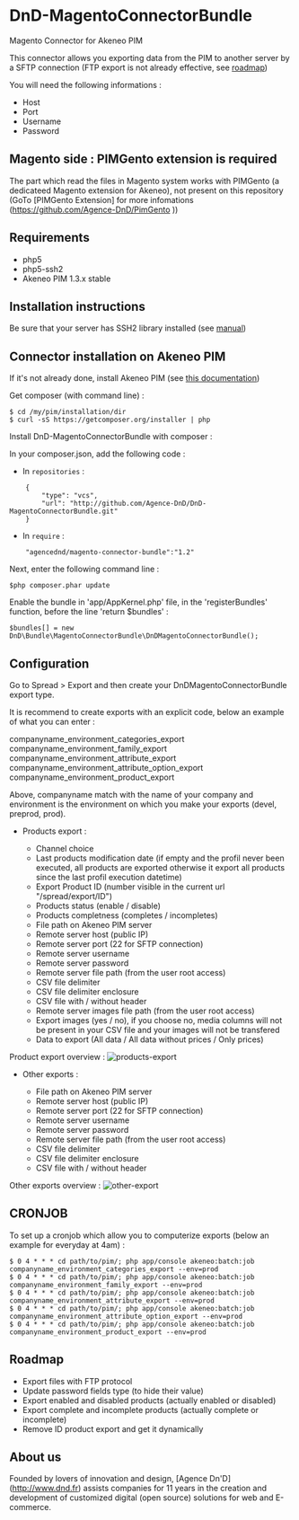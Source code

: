 DnD-MagentoConnectorBundle
==========================

Magento Connector for Akeneo PIM

This connector allows you exporting data from the PIM to another server by a SFTP connection (FTP export is not already effective, see [roadmap](#roadmap))

You will need the following informations :

- Host
- Port
- Username
- Password

## Magento side : PIMGento extension is required
The part which read the files in Magento system works with PIMGento (a dedicateed Magento extension for Akeneo), not present on this repository (GoTo [PIMGento  Extension] for more infomations (https://github.com/Agence-DnD/PimGento ))

## Requirements

- php5
- php5-ssh2
- Akeneo PIM 1.3.x stable

## Installation instructions

Be sure that your server has SSH2 library installed (see [manual](http://php.net/manual/fr/ssh2.installation.php))

## Connector installation on Akeneo PIM

If it's not already done, install Akeneo PIM (see [this documentation](https://github.com/akeneo/pim-community-standard))

Get composer (with command line) :

    $ cd /my/pim/installation/dir
    $ curl -sS https://getcomposer.org/installer | php

Install DnD-MagentoConnectorBundle with composer :

In your composer.json, add the following code :

- In `repositories` :
```
    {
        "type": "vcs",
        "url": "http://github.com/Agence-DnD/DnD-MagentoConnectorBundle.git"
    }
```
- In `require` :
```
    "agencednd/magento-connector-bundle":"1.2"
```

Next, enter the following command line :

    $php composer.phar update

Enable the bundle in 'app/AppKernel.php' file, in the 'registerBundles' function, before the line 'return $bundles' :

    $bundles[] = new DnD\Bundle\MagentoConnectorBundle\DnDMagentoConnectorBundle();

## Configuration

Go to Spread > Export and then create your DnDMagentoConnectorBundle export type.

It is recommend to create exports with an explicit code, below an example of what you can enter :

companyname_environment_categories_export
companyname_environment_family_export
companyname_environment_attribute_export
companyname_environment_attribute_option_export
companyname_environment_product_export

Above, companyname match with the name of your company and environment is the environment on which you make your exports (devel, preprod, prod).

- Products export :

    - Channel choice
    - Last products modification date (if empty and the profil never been executed, all products are exported otherwise it export all products since the last profil execution datetime)
    - Export Product ID (number visible in the current url "/spread/export/ID")
    - Products status (enable / disable)
    - Products completness (completes / incompletes)
    - File path on Akeneo PIM server
    - Remote server host (public IP)
    - Remote server port (22 for SFTP connection)
    - Remote server username
    - Remote server password
    - Remote server file path (from the user root access)
    - CSV file delimiter
    - CSV file delimiter enclosure
    - CSV file with / without header
    - Remote server images file path (from the user root access)
    - Export images (yes / no), if you choose no, media columns will not be present in your CSV file and your images will not be transfered
    - Data to export (All data / All data without prices / Only prices)

Product export overview :
![products-export](http://img.dnd.fr/uploads/pim-screen1.png)

- Other exports :

    - File path on Akeneo PIM server
    - Remote server host (public IP)
    - Remote server port (22 for SFTP connection)
    - Remote server username
    - Remote server password
    - Remote server file path (from the user root access)
    - CSV file delimiter
    - CSV file delimiter enclosure
    - CSV file with / without header

Other exports overview :
![other-export](http://img.dnd.fr/uploads/pim-screen2.png)

## CRONJOB

To set up a cronjob which allow you to computerize exports (below an example for everyday at 4am) :

    $ 0 4 * * * cd path/to/pim/; php app/console akeneo:batch:job companyname_environment_categories_export --env=prod
    $ 0 4 * * * cd path/to/pim/; php app/console akeneo:batch:job companyname_environment_family_export --env=prod
    $ 0 4 * * * cd path/to/pim/; php app/console akeneo:batch:job companyname_environment_attribute_export --env=prod
    $ 0 4 * * * cd path/to/pim/; php app/console akeneo:batch:job companyname_environment_attribute_option_export --env=prod
    $ 0 4 * * * cd path/to/pim/; php app/console akeneo:batch:job companyname_environment_product_export --env=prod

## Roadmap

- Export files with FTP protocol
- Update password fields type (to hide their value)
- Export enabled and disabled products (actually enabled or disabled)
- Export complete and incomplete products (actually complete or incomplete)
- Remove ID product export and get it dynamically

## About us

Founded by lovers of innovation and design, [Agence Dn'D] (http://www.dnd.fr) assists companies for 11 years in the creation and development of customized digital (open source) solutions for web and E-commerce.
